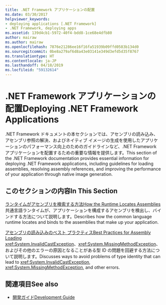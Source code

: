 ```yaml
---
title: .NET Framework アプリケーションの配置
ms.date: 03/30/2017
helpviewer_keywords:
- deploying applications [.NET Framework]
- .NET Framework, deploying apps
ms.assetid: 139d4cb1-5972-40f4-bdd8-1ce68e4dfb80
author: mairaw
ms.author: mairaw
ms.openlocfilehash: 7876e21286ee16f16fa51939b09ffd0583b134d0
ms.sourcegitcommit: 0be8a279af6d8a43e03141e349d3efd5d35f8767
ms.translationtype: HT
ms.contentlocale: ja-JP
ms.lasthandoff: 04/18/2019
ms.locfileid: "59132614"
---
```

# <a name="deploying-net-framework-applications"></a><span data-ttu-id="37d62-102">.NET Framework アプリケーションの配置</span><span class="sxs-lookup"><span data-stu-id="37d62-102">Deploying .NET Framework Applications</span></span>
<span data-ttu-id="37d62-103">.NET Framework ドキュメントの本セクションでは、アセンブリの読み込み、アセンブリ参照の解決、およびネイティブ イメージの生成を使用したアプリケーションのパフォーマンス向上のためのガイドラインなど、.NET Framework アプリケーションを配置するための重要な情報を提供します。</span><span class="sxs-lookup"><span data-stu-id="37d62-103">This section of the .NET Framework documentation provides essential information for deploying .NET Framework applications, including guidelines for loading assemblies, resolving assembly references, and improving the performance of your application through native image generation.</span></span>  
  
## <a name="in-this-section"></a><span data-ttu-id="37d62-104">このセクションの内容</span><span class="sxs-lookup"><span data-stu-id="37d62-104">In This Section</span></span>  
 [<span data-ttu-id="37d62-105">ランタイムがアセンブリを検索する方法</span><span class="sxs-lookup"><span data-stu-id="37d62-105">How the Runtime Locates Assemblies</span></span>](../../../docs/framework/deployment/how-the-runtime-locates-assemblies.md)  
 <span data-ttu-id="37d62-106">共通言語ランタイムが、アプリケーションを構成するアセンブリを検出し、バインドする方法について説明します。</span><span class="sxs-lookup"><span data-stu-id="37d62-106">Describes how the common language runtime locates and binds to the assemblies that make up your application.</span></span>  
  
 [<span data-ttu-id="37d62-107">アセンブリの読み込みのベスト プラクティス</span><span class="sxs-lookup"><span data-stu-id="37d62-107">Best Practices for Assembly Loading</span></span>](../../../docs/framework/deployment/best-practices-for-assembly-loading.md)  
 <span data-ttu-id="37d62-108"><xref:System.InvalidCastException>、<xref:System.MissingMethodException>、およびその他のエラーの原因となることがある型 ID の問題を回避する方法について説明します。</span><span class="sxs-lookup"><span data-stu-id="37d62-108">Discusses ways to avoid problems of type identity that can lead to <xref:System.InvalidCastException>, <xref:System.MissingMethodException>, and other errors.</span></span>  
  
## <a name="see-also"></a><span data-ttu-id="37d62-109">関連項目</span><span class="sxs-lookup"><span data-stu-id="37d62-109">See also</span></span>

- [<span data-ttu-id="37d62-110">開発ガイド</span><span class="sxs-lookup"><span data-stu-id="37d62-110">Development Guide</span></span>](../../../docs/framework/development-guide.md)
